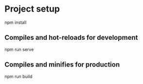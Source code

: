 # Project setup

npm install

## Compiles and hot-reloads for development

npm run serve

## Compiles and minifies for production

npm run build
